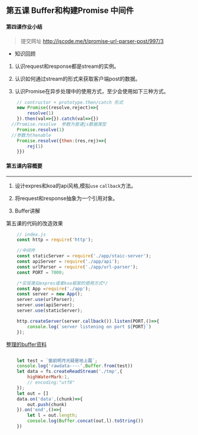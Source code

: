 ## 第五课   Buffer和构建Promise 中间件


#### 第四课作业小结

> 提交网址 http://jscode.me/t/promise-url-parser-post/997/3

- 知识回顾

1. 认识request和response都是stream的实例。

2. 认识如何通过stream的形式来获取客户端post的数据。

3. 认识Promise在异步处理中的使用方式，至少会使用如下三种方式。


```javascript
	// contructor + prototype.then/catch 形式
    new Promise((resolve,reject)=>{
        resolve(1)
    }).then(val=>{}).catch(val=>{})
  //Promise.resolve  参数为普通js数据类型
    Promise.resolve(1)
  //参数为thenable
    Promise.resolve({then:(res,rej)=>{
        rej(1)
    }})

```


#### 第五课内容概要
------------------------------------------------

1. 设计expres和koa的api风格,模拟`use` `callback`方法。

2. 将request和response抽象为一个引用对象。

3. Buffer讲解

第五课的代码的改造效果

```js
    // index.js
    const http = require('http');

    //中间件
    const staticServer = require('./app/staic-server');
    const apiServer = require('./app/api');
    const urlParser = require('./app/url-parser');
    const PORT = 7000;

    /*实现类似expres或者koa框架的使用方式*/
    const App =require('./app');
    const server = new App();
    server.use(urlParser);
    server.use(apiServer);
    server.use(staticServer);

    http.createServer(server.callback()).listen(PORT,()=>{
        console.log(`server listening on port ${PORT}`)
    });

```

[整理的buffer资料](https://github.com/slashhuang/full-stack-practice/blob/master/buffer/buffer.md)

```js

    let test = `窗前明月光疑是地上霜`;
    console.log('rawdata----',Buffer.from(test))
    let data = fs.createReadStream('./tmp',{
        highWaterMark:1,
        // encoding:"utf8"
    });
    let out = []
    data.on('data',(chunk)=>{
        out.push(chunk) 
    }).on('end',()=>{
        let l = out.length;
        console.log(Buffer.concat(out,l).toString())
    })


```















